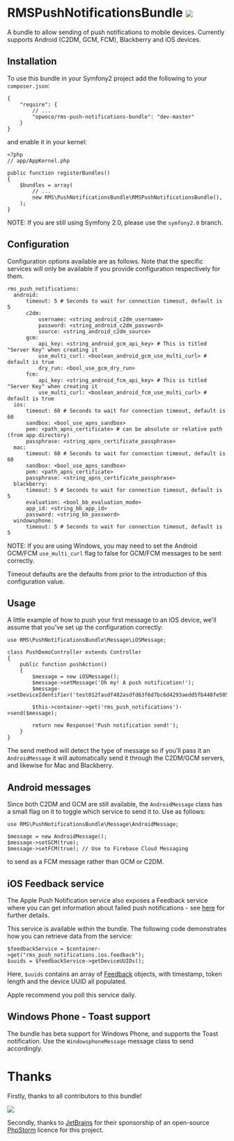 # RMSPushNotificationsBundle ![](https://secure.travis-ci.org/richsage/RMSPushNotificationsBundle.png)

A bundle to allow sending of push notifications to mobile devices.  Currently supports Android (C2DM, GCM, FCM), Blackberry and iOS devices.

## Installation

To use this bundle in your Symfony2 project add the following to your `composer.json`:

    {
        "require": {
            // ...
            "opwoco/rms-push-notifications-bundle": "dev-master"
        }
    }

and enable it in your kernel:

    <?php
    // app/AppKernel.php

    public function registerBundles()
    {
        $bundles = array(
            // ...
            new RMS\PushNotificationsBundle\RMSPushNotificationsBundle(),
        );
    }

NOTE: If you are still using Symfony 2.0, please use the `symfony2.0` branch.

## Configuration

Configuration options available are as follows. Note that the specific services will
only be available if you provide configuration respectively for them.

    rms_push_notifications:
      android:
          timeout: 5 # Seconds to wait for connection timeout, default is 5
          c2dm:
              username: <string_android_c2dm_username>
              password: <string_android_c2dm_password>
              source: <string_android_c2dm_source>
          gcm:
              api_key: <string_android_gcm_api_key> # This is titled "Server Key" when creating it
              use_multi_curl: <boolean_android_gcm_use_multi_curl> # default is true
              dry_run: <bool_use_gcm_dry_run>
          fcm:
              api_key: <string_android_fcm_api_key> # This is titled "Server Key" when creating it
              use_multi_curl: <boolean_android_fcm_use_multi_curl> # default is true
      ios:
          timeout: 60 # Seconds to wait for connection timeout, default is 60
          sandbox: <bool_use_apns_sandbox>
          pem: <path_apns_certificate> # can be absolute or relative path (from app directory)
          passphrase: <string_apns_certificate_passphrase>
      mac:
          timeout: 60 # Seconds to wait for connection timeout, default is 60
          sandbox: <bool_use_apns_sandbox>
          pem: <path_apns_certificate>
          passphrase: <string_apns_certificate_passphrase>
      blackberry:
          timeout: 5 # Seconds to wait for connection timeout, default is 5
          evaluation: <bool_bb_evaluation_mode>
          app_id: <string_bb_app_id>
          password: <string_bb_password>
      windowsphone:
          timeout: 5 # Seconds to wait for connection timeout, default is 5

NOTE: If you are using Windows, you may need to set the Android GCM/FCM `use_multi_curl` flag to false for GCM/FCM messages to be sent correctly.

Timeout defaults are the defaults from prior to the introduction of this configuration value.

## Usage

A little example of how to push your first message to an iOS device, we'll assume that you've set up the configuration correctly:

    use RMS\PushNotificationsBundle\Message\iOSMessage;

    class PushDemoController extends Controller
    {
        public function pushAction()
        {
            $message = new iOSMessage();
            $message->setMessage('Oh my! A push notification!');
            $message->setDeviceIdentifier('test012fasdf482asdfd63f6d7bc6d4293aedd5fb448fe505eb4asdfef8595a7');

            $this->container->get('rms_push_notifications')->send($message);

            return new Response('Push notification send!');
        }
    }

The send method will detect the type of message so if you'll pass it an `AndroidMessage` it will automatically send it through the C2DM/GCM servers, and likewise for Mac and Blackberry.

## Android messages

Since both C2DM and GCM are still available, the `AndroidMessage` class has a small flag on it to toggle which service to send it to.  Use as follows:

    use RMS\PushNotificationsBundle\Message\AndroidMessage;

    $message = new AndroidMessage();
    $message->setGCM(true);
    $message->setFCM(true); // Use to Firebase Cloud Messaging

to send as a FCM message rather than GCM or C2DM.

## iOS Feedback service

The Apple Push Notification service also exposes a Feedback service where you can get information about failed push notifications - see [here](https://developer.apple.com/library/ios/documentation/NetworkingInternet/Conceptual/RemoteNotificationsPG/Chapters/CommunicatingWIthAPS.html#//apple_ref/doc/uid/TP40008194-CH101-SW3) for further details.

This service is available within the bundle.  The following code demonstrates how you can retrieve data from the service:

    $feedbackService = $container->get("rms_push_notifications.ios.feedback");
    $uuids = $feedbackService->getDeviceUUIDs();

Here, `$uuids` contains an array of [Feedback](https://github.com/richsage/RMSPushNotificationsBundle/blob/master/Device/iOS/Feedback.php) objects, with timestamp, token length and the device UUID all populated.

Apple recommend you poll this service daily.

## Windows Phone - Toast support

The bundle has beta support for Windows Phone, and supports the Toast notification. Use the `WindowsphoneMessage` message class to send accordingly.

# Thanks

Firstly, thanks to all contributors to this bundle!

![](https://www.jetbrains.com/phpstorm/documentation/docs/logo_phpstorm.png)

Secondly, thanks to [JetBrains](http://www.jetbrains.com) for their sponsorship of an open-source [PhpStorm](https://www.jetbrains.com/phpstorm/) licence for this project.
